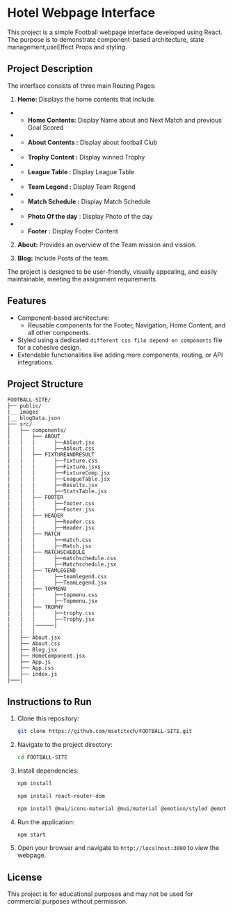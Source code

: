 # Hotel Webpage Interface

This project is a simple Football webpage interface developed using React. The purpose is to demonstrate component-based architecture, state management,useEffect Props and styling.

## Project Description

The interface consists of three main Routing Pages:

1. **Home:** Displays the home contents that include.

- - **Home Contents:** Display Name about and Next Match and previous Goal Scored
- - **About Contents :** Display about football Club
- - **Trophy Content :** Display winned Trophy
- - **League Table :** Display League Table
- - **Team Legend :** Display Team Regend
- - **Match Schedule :** Display Match Schedule
- - **Photo Of the day** : Display Photo of the day
- - **Footer :** Display Footer Content

2. **About:** Provides an overview of the Team mission and vission.

3. **Blog:** Include Posts of the team.

The project is designed to be user-friendly, visually appealing, and easily maintainable, meeting the assignment requirements.

## Features

- Component-based architecture:
  - Reusable components for the Footer, Navigation, Home Content, and all other components.
- Styled using a dedicated `different css file depend on components` file for a cohesive design.
- Extendable functionalities like adding more components, routing, or API integrations.

## Project Structure

```
FOOTBALL-SITE/
├── public/
|__ images
|__ blogData.json
├── src/
│   ├── components/
│   │   ├── ABOUT
|   |   |      ├──Ablout.jsx
|   |   |      ├──Ablout.css
│   │   ├── FIXTUREANDRESULT
|   |   |      ├──fixture.css
|   |   |      ├──Fixture.jsxs
|   |   |      ├──FixtureComp.jsx
|   |   |      ├──LeagueTable.jsx
|   |   |      ├──Results.jsx
|   |   |      ├──StatsTable.jsx
│   │   ├── FOOTER
|   |   |      ├──footer.css
|   |   |      ├──Footer.jsx
│   │   ├── HEADER
|   |   |      ├──header.css
|   |   |      ├──Header.jsx
│   │   ├── MATCH
|   |   |      ├──match.css
|   |   |      ├──Match.jsx
│   │   ├── MATCHSCHEDULE
|   |   |      ├──matchschedule.css
|   |   |      ├──Matchschedule.jsx
│   │   ├── TEAMLEGEND
|   |   |      ├──teamlegend.css
|   |   |      ├──TeamLegend.jsx
│   │   ├── TOPMENU
|   |   |      ├──topmenu.css
|   |   |      ├──Topmenu.jsx
│   │   ├── TROPHY
|   |   |      ├──trophy.css
|   |   |      ├──Trophy.jsx
|   |   |──────|
|   |   |
│   ├── About.jsx
│   ├── About.css
│   ├── Blog.jsx
│   ├── HomeComponent.jsx
│   ├── App.js
│   ├── App.css
│   ├── index.js
|───|
```

## Instructions to Run

1. Clone this repository:
   ```bash
   git clone https://github.com/msetitech/FOOTBALL-SITE.git
   ```
2. Navigate to the project directory:
   ```bash
   cd FOOTBALL-SITE
   ```
3. Install dependencies:
   ```bash
   npm install
   ```
   ```bash
   npm install react-router-dom
   ```
   ```bash
   npm install @mui/icons-material @mui/material @emotion/styled @emotion/react
   ```
4. Run the application:
   ```bash
   npm start
   ```
5. Open your browser and navigate to `http://localhost:3000` to view the webpage.

## License

This project is for educational purposes and may not be used for commercial purposes without permission.
